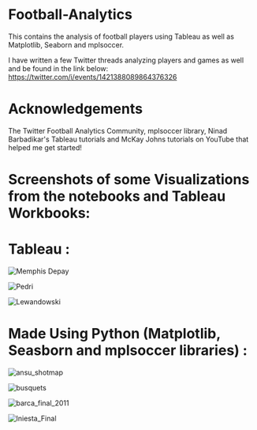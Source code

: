 # Football-Analytics

This contains the analysis of football players using  Tableau  as well as Matplotlib, Seaborn and mplsoccer.

I have written a few Twitter threads analyzing players and games as well and be found in the link below:
https://twitter.com/i/events/1421388089864376326

# Acknowledgements

The Twitter Football Analytics Community, mplsoccer library, Ninad Barbadikar's Tableau tutorials and McKay Johns tutorials on YouTube that helped me get started!

# Screenshots of some Visualizations from the notebooks and Tableau Workbooks:

# Tableau :
![Memphis Depay](https://user-images.githubusercontent.com/66258607/126436866-95826194-d067-44ae-8e54-ed483fe7dd78.png)



![Pedri](https://user-images.githubusercontent.com/66258607/126436986-99034ba0-550e-4eab-97ad-2e6b9fa95b21.png)







![Lewandowski](https://user-images.githubusercontent.com/66258607/126437252-8ac2cb05-c66c-425e-95b7-aca396edc48b.png)





# Made Using Python (Matplotlib, Seasborn and mplsoccer libraries) :
![ansu_shotmap](https://user-images.githubusercontent.com/66258607/132449987-01c5ab0d-c8b6-4459-a715-e9e8d7cdc9ad.png)




![busquets](https://user-images.githubusercontent.com/66258607/126437411-cadd586e-f0de-46da-a881-18b535300634.PNG)





![barca_final_2011](https://user-images.githubusercontent.com/66258607/126437500-6ce5aca0-f631-49a6-b305-6ed8045d2f82.PNG)





![Iniesta_Final](https://user-images.githubusercontent.com/66258607/126437555-e031c9e7-c1dd-454a-8aaf-2a1c75b747b8.png)




